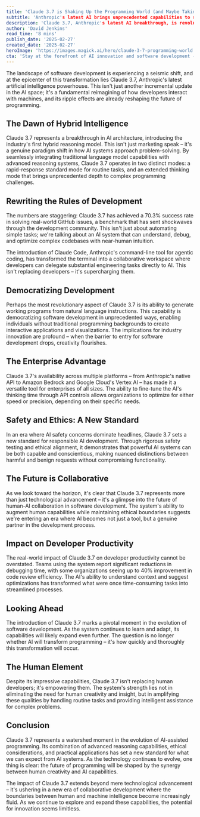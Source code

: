 ```yaml
---
title: 'Claude 3.7 is Shaking Up the Programming World (and Maybe Taking Over)'
subtitle: 'Anthropic's latest AI brings unprecedented capabilities to software development'
description: 'Claude 3.7, Anthropic's latest AI breakthrough, is revolutionizing software development with its hybrid reasoning model and impressive 70.3% success rate in solving GitHub issues. This powerful system is democratizing programming while setting new standards for AI safety and ethics in development.'
author: 'David Jenkins'
read_time: '8 mins'
publish_date: '2025-02-27'
created_date: '2025-02-27'
heroImage: 'https://images.magick.ai/hero/claude-3-7-programming-world.jpg'
cta: 'Stay at the forefront of AI innovation and software development - follow us on LinkedIn for the latest insights on Claude 3.7 and the future of programming.'
---
```


The landscape of software development is experiencing a seismic shift, and at the epicenter of this transformation lies Claude 3.7, Anthropic's latest artificial intelligence powerhouse. This isn't just another incremental update in the AI space; it's a fundamental reimagining of how developers interact with machines, and its ripple effects are already reshaping the future of programming.

## The Dawn of Hybrid Intelligence

Claude 3.7 represents a breakthrough in AI architecture, introducing the industry's first hybrid reasoning model. This isn't just marketing speak – it's a genuine paradigm shift in how AI systems approach problem-solving. By seamlessly integrating traditional language model capabilities with advanced reasoning systems, Claude 3.7 operates in two distinct modes: a rapid-response standard mode for routine tasks, and an extended thinking mode that brings unprecedented depth to complex programming challenges.

## Rewriting the Rules of Development

The numbers are staggering: Claude 3.7 has achieved a 70.3% success rate in solving real-world GitHub issues, a benchmark that has sent shockwaves through the development community. This isn't just about automating simple tasks; we're talking about an AI system that can understand, debug, and optimize complex codebases with near-human intuition.

The introduction of Claude Code, Anthropic's command-line tool for agentic coding, has transformed the terminal into a collaborative workspace where developers can delegate substantial engineering tasks directly to AI. This isn't replacing developers – it's supercharging them.

## Democratizing Development

Perhaps the most revolutionary aspect of Claude 3.7 is its ability to generate working programs from natural language instructions. This capability is democratizing software development in unprecedented ways, enabling individuals without traditional programming backgrounds to create interactive applications and visualizations. The implications for industry innovation are profound – when the barrier to entry for software development drops, creativity flourishes.

## The Enterprise Advantage

Claude 3.7's availability across multiple platforms – from Anthropic's native API to Amazon Bedrock and Google Cloud's Vertex AI – has made it a versatile tool for enterprises of all sizes. The ability to fine-tune the AI's thinking time through API controls allows organizations to optimize for either speed or precision, depending on their specific needs.

## Safety and Ethics: A New Standard

In an era where AI safety concerns dominate headlines, Claude 3.7 sets a new standard for responsible AI development. Through rigorous safety testing and ethical alignment, it demonstrates that powerful AI systems can be both capable and conscientious, making nuanced distinctions between harmful and benign requests without compromising functionality.

## The Future is Collaborative

As we look toward the horizon, it's clear that Claude 3.7 represents more than just technological advancement – it's a glimpse into the future of human-AI collaboration in software development. The system's ability to augment human capabilities while maintaining ethical boundaries suggests we're entering an era where AI becomes not just a tool, but a genuine partner in the development process.

## Impact on Developer Productivity

The real-world impact of Claude 3.7 on developer productivity cannot be overstated. Teams using the system report significant reductions in debugging time, with some organizations seeing up to 40% improvement in code review efficiency. The AI's ability to understand context and suggest optimizations has transformed what were once time-consuming tasks into streamlined processes.

## Looking Ahead

The introduction of Claude 3.7 marks a pivotal moment in the evolution of software development. As the system continues to learn and adapt, its capabilities will likely expand even further. The question is no longer whether AI will transform programming – it's how quickly and thoroughly this transformation will occur.

## The Human Element

Despite its impressive capabilities, Claude 3.7 isn't replacing human developers; it's empowering them. The system's strength lies not in eliminating the need for human creativity and insight, but in amplifying these qualities by handling routine tasks and providing intelligent assistance for complex problems.

## Conclusion

Claude 3.7 represents a watershed moment in the evolution of AI-assisted programming. Its combination of advanced reasoning capabilities, ethical considerations, and practical applications has set a new standard for what we can expect from AI systems. As the technology continues to evolve, one thing is clear: the future of programming will be shaped by the synergy between human creativity and AI capabilities.

The impact of Claude 3.7 extends beyond mere technological advancement – it's ushering in a new era of collaborative development where the boundaries between human and machine intelligence become increasingly fluid. As we continue to explore and expand these capabilities, the potential for innovation seems limitless.